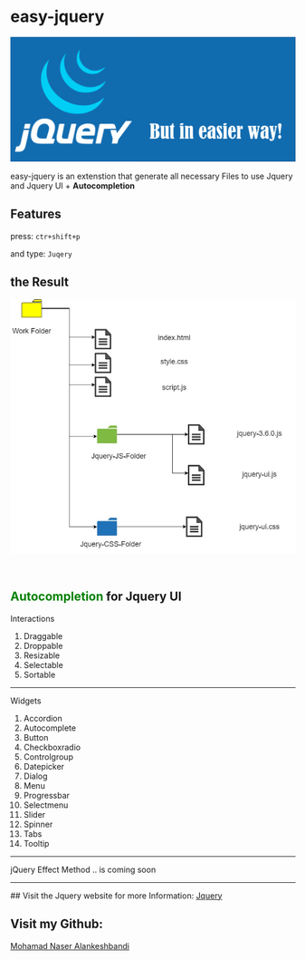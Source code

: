 # easy-jquery 

<img src="https://raw.githubusercontent.com/Mohmad-Naser-alnakeshbandi/easy-jquery/main/Background.png"
alt="Background"/>

easy-jquery  is an extenstion that generate all necessary Files to use Jquery and Jquery UI + <b> Autocompletion </b> 

## Features

press:
            ```` ctr+shift+p ````
<br>

and type:
           ```` Juqery ````
<br>

## the Result 

<img src="https://raw.githubusercontent.com/Mohmad-Naser-alnakeshbandi/easy-jquery/main/fileStuctur%20.jpg"
alt="File Stuctur"/>

<br>

## <span style="color: green"> Autocompletion </span> for Jquery UI

<p>Interactions</p>

<ol>
            <li>Draggable</li>
            <li>Droppable</li>
            <li>Resizable</li>
            <li>Selectable</li>
            <li>Sortable</li>
</ol>

<hr>

<p>Widgets</p>

<ol text>
<li>Accordion</li>
<li>Autocomplete</li>
<li>Button</li>
<li>Checkboxradio</li>
<li>Controlgroup</li>
<li>Datepicker</li>
<li>Dialog</li>
<li>Menu</li>
<li>Progressbar</li>
<li>Selectmenu</li>
<li>Slider</li>
<li>Spinner</li>
<li>Tabs</li>
<li>Tooltip</li>

</ol>
<hr>



jQuery Effect Method .. is coming soon

<hr>
## Visit the Jquery website for more Information:
<a href="https://jquery.com/"  target="_blank" rel="noreferrer">Jquery</a>


## Visit my Github: 
<a href="https://www.github.com/Mohmad-Naser-alnakeshbandi" target="_blank" rel="noreferrer">Mohamad Naser Alankeshbandi </a>

